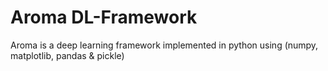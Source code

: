 # Aroma DL-Framework
Aroma is a deep learning framework implemented in python using (numpy, matplotlib, pandas & pickle)
